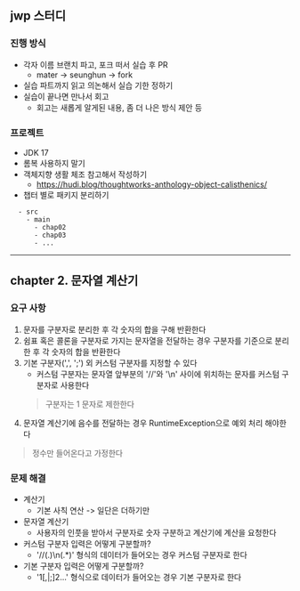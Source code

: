 ## jwp 스터디
### 진행 방식 
- 각자 이름 브랜치 파고, 포크 떠서 실습 후 PR
  - mater -> seunghun -> fork
- 실습 파트까지 읽고 의논해서 실습 기한 정하기
- 실습이 끝나면 만나서 회고
  - 회고는 새롭게 알게된 내용, 좀 더 나은 방식 제안 등
### 프로젝트
- JDK 17
- 롬복 사용하지 말기
- 객체지향 생활 체조 참고해서 작성하기
  -  https://hudi.blog/thoughtworks-anthology-object-calisthenics/
- 챕터 별로 패키지 분리하기
```
  - src
    - main
      - chap02
      - chap03
      - ...
```

---

## chapter 2. 문자열 계산기
### 요구 사항
1. 문자를 구분자로 분리한 후 각 숫자의 합을 구해 반환한다
2. 쉼표 혹은 콜론을 구분자로 가지는 문자열을 전달하는 경우 구분자를 기준으로 분리한 후 각 숫자의 합을 반환한다
3. 기본 구분자(',', ';') 외 커스텀 구분자를 지정할 수 있다
   - 커스텀 구분자는 문자열 앞부분의 '//'와 '\n' 사이에 위치하는 문자를 커스텀 구분자로 사용한다
    > 구분자는 1 문자로 제한한다
4. 문자열 계산기에 음수를 전달하는 경우 RuntimeException으로 예외 처리 해야한다
  > 정수만 들어온다고 가정한다

### 문제 해결
- 계산기
  - 기본 사칙 연산 -> 일단은 더하기만
- 문자열 계산기
  - 사용자의 인풋을 받아서 구분자로 숫자 구분하고 계산기에 계산을 요청한다
- 커스텀 구분자 입력은 어떻게 구분할까?
  - '//(.)\n(.*)' 형식의 데이터가 들어오는 경우 커스텀 구분자로 한다
- 기본 구분자 입력은 어떻게 구분할까?
  - '1[,|;]2...' 형식으로 데이터가 들어오는 경우 기본 구분자로 한다
